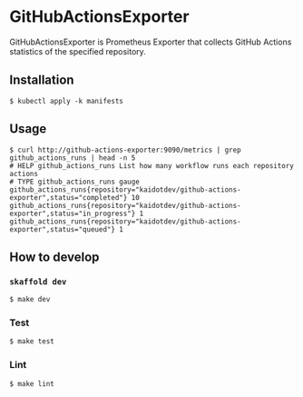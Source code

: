 # GitHubActionsExporter

GitHubActionsExporter is Prometheus Exporter that collects GitHub Actions statistics of the specified repository.

## Installation

```shell
$ kubectl apply -k manifests
```

## Usage

```shell
$ curl http://github-actions-exporter:9090/metrics | grep github_actions_runs | head -n 5
# HELP github_actions_runs List how many workflow runs each repository actions
# TYPE github_actions_runs gauge
github_actions_runs{repository="kaidotdev/github-actions-exporter",status="completed"} 10
github_actions_runs{repository="kaidotdev/github-actions-exporter",status="in_progress"} 1
github_actions_runs{repository="kaidotdev/github-actions-exporter",status="queued"} 1
```

## How to develop

### `skaffold dev`

```sh
$ make dev
```

### Test

```sh
$ make test
```

### Lint

```sh
$ make lint
```
